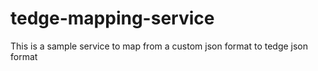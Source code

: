 # tedge-mapping-service
This is a sample service to map from a custom json format to tedge json format
